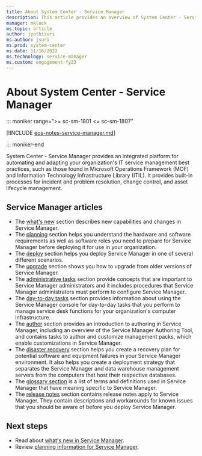 ```yaml
---
title: About System Center - Service Manager
description: This article provides an overview of System Center - Service Manager.
manager: mkluck
ms.topic: article
author: jyothisuri
ms.author: jsuri
ms.prod: system-center
ms.date: 11/16/2022
ms.technology: service-manager
ms.custom: engagement-fy23
---
```


# About System Center - Service Manager

::: moniker range=">= sc-sm-1801 <= sc-sm-1807"

[!INCLUDE [eos-notes-service-manager.md](../includes/eos-notes-service-manager.md)]

::: moniker-end

System Center - Service Manager provides an integrated platform for automating and adapting your organization's IT service management best practices, such as those found in Microsoft Operations Framework (MOF) and Information Technology Infrastructure Library (ITIL). It provides built-in processes for incident and problem resolution, change control, and asset lifecycle management.

## Service Manager articles

- The [what's new](/SystemCenterDocs/scsm/whats-new-in-sm.md) section describes new capabilities and changes in Service Manager.
- The [planning](/SystemCenterDocs/scsm/plan-sm.md) section helps you understand the hardware and software requirements as well as software roles you need to prepare for Service Manager before deploying it for use in your organization.
- The [deploy](/SystemCenterDocs/scsm/deploy-sm.md) section helps you deploy Service Manager in one of several different scenarios.
- The [upgrade](/SystemCenterDocs/scsm/upgrade-service-manager.md) section shows you how to upgrade from older versions of Service Manager.
- The [administrative tasks](/SystemCenterDocs/scsm/management-packs.md) section provide concepts that are important to Service Manager administrators and it includes procedures that Service Manager administrators must perform to configure Service Manager.
- The [day-to-day tasks](/SystemCenterDocs/scsm/work-mps-console.md) section provides information about using the Service Manager console for day-to-day tasks that you perform to manage service desk functions for your organization's computer infrastructure.
- The [author](/SystemCenterDocs/scsm/author-with-sm.md) section provides an introduction to authoring in Service Manager, including an overview of the Service Manager Authoring Tool, and contains tasks to author and customize management packs, which enable customizations in Service Manager.  
- The [disaster recovery](/SystemCenterDocs/scsm/disaster-recovery.md) section helps you create a recovery plan for potential software and equipment failures in your Service Manager environment. It also helps you create a deployment strategy that separates the Service Manager and data warehouse management servers from the computers that host their respective databases.
- The [glossary section](/SystemCenterDocs/scsm/glossary.md) is a list of terms and definitions used in Service Manager that have meaning specific to Service Manager.
- The [release notes](/SystemCenterDocs/scsm/release-notes-sm.md) section contains release notes apply to Service Manager. They contain descriptions and workarounds for known issues that you should be aware of before you deploy Service Manager.

## Next steps

- Read about [what's new in Service Manager](whats-new-in-sm.md).
- Review [planning information for Service Manager](plan-sm.md).
